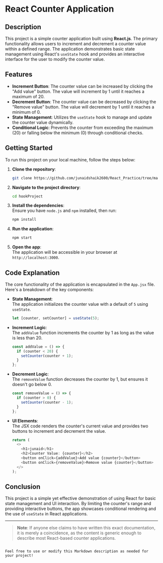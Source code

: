 # React Counter Application

## Description

This project is a simple counter application built using **React.js**. The primary functionality allows users to increment and decrement a counter value within a defined range. The application demonstrates basic state management using React's `useState` hook and provides an interactive interface for the user to modify the counter value.

## Features

- **Increment Button**: The counter value can be increased by clicking the "Add value" button. The value will increment by 1 until it reaches a maximum of 20.
- **Decrement Button**: The counter value can be decreased by clicking the "Remove value" button. The value will decrement by 1 until it reaches a minimum of 0.
- **State Management**: Utilizes the `useState` hook to manage and update the counter value dynamically.
- **Conditional Logic**: Prevents the counter from exceeding the maximum (20) or falling below the minimum (0) through conditional checks.

## Getting Started

To run this project on your local machine, follow the steps below:

1. **Clone the repository**:  
   ```bash
   git clone https://github.com/junaidshaik2600/React_Practice/tree/main/hooksProject
   ```

2. **Navigate to the project directory**:  
   ```bash
   cd hookProject
   ```

3. **Install the dependencies**:  
   Ensure you have `node.js` and `npm` installed, then run:
   ```bash
   npm install
   ```

4. **Run the application**:  
   ```bash
   npm start
   ```

5. **Open the app**:  
   The application will be accessible in your browser at `http://localhost:3000`.

## Code Explanation

The core functionality of the application is encapsulated in the `App.jsx` file. Here's a breakdown of the key components:

- **State Management**:  
  The application initializes the counter value with a default of `5` using `useState`.
  ```javascript
  let [counter, setCounter] = useState(5);
  ```

- **Increment Logic**:  
  The `addValue` function increments the counter by 1 as long as the value is less than 20.
  ```javascript
  const addValue = () => {
    if (counter < 20) {
      setCounter(counter + 1);
    }
  };
  ```

- **Decrement Logic**:  
  The `removeValue` function decreases the counter by 1, but ensures it doesn't go below 0.
  ```javascript
  const removeValue = () => {
    if (counter > 0) {
      setCounter(counter - 1);
    }
  };
  ```

- **UI Elements**:  
  The JSX code renders the counter's current value and provides two buttons to increment and decrement the value.
  ```javascript
  return (
    <>
      <h1>junaid</h1>
      <h2>Counter Value: {counter}</h2>
      <button onClick={addValue}>Add value {counter}</button>
      <button onClick={removeValue}>Remove value {counter}</button>
    </>
  );
  ```

## Conclusion

This project is a simple yet effective demonstration of using React for basic state management and UI interaction. By limiting the counter's range and providing interactive buttons, the app showcases conditional rendering and the use of `useState` in React applications.

---

> **Note**: If anyone else claims to have written this exact documentation, it is merely a coincidence, as the content is generic enough to describe most React-based counter applications.
```

Feel free to use or modify this Markdown description as needed for your project!
